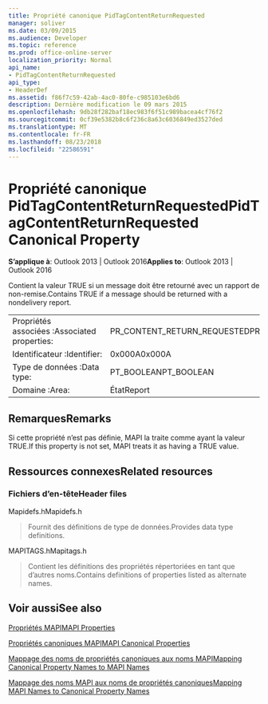 ```yaml
---
title: Propriété canonique PidTagContentReturnRequested
manager: soliver
ms.date: 03/09/2015
ms.audience: Developer
ms.topic: reference
ms.prod: office-online-server
localization_priority: Normal
api_name:
- PidTagContentReturnRequested
api_type:
- HeaderDef
ms.assetid: f86f7c59-42ab-4ac0-80fe-c985103e6bd6
description: Dernière modification le 09 mars 2015
ms.openlocfilehash: 9db28f282baf18ec983f6f51c989bacea4cf76f2
ms.sourcegitcommit: 0cf39e5382b8c6f236c8a63c6036849ed3527ded
ms.translationtype: MT
ms.contentlocale: fr-FR
ms.lasthandoff: 08/23/2018
ms.locfileid: "22586591"
---
```

# <a name="pidtagcontentreturnrequested-canonical-property"></a><span data-ttu-id="57cec-103">Propriété canonique PidTagContentReturnRequested</span><span class="sxs-lookup"><span data-stu-id="57cec-103">PidTagContentReturnRequested Canonical Property</span></span>

  
  
<span data-ttu-id="57cec-104">**S’applique à**: Outlook 2013 | Outlook 2016</span><span class="sxs-lookup"><span data-stu-id="57cec-104">**Applies to**: Outlook 2013 | Outlook 2016</span></span> 
  
<span data-ttu-id="57cec-105">Contient la valeur TRUE si un message doit être retourné avec un rapport de non-remise.</span><span class="sxs-lookup"><span data-stu-id="57cec-105">Contains TRUE if a message should be returned with a nondelivery report.</span></span> 
  
|||
|:-----|:-----|
|<span data-ttu-id="57cec-106">Propriétés associées :</span><span class="sxs-lookup"><span data-stu-id="57cec-106">Associated properties:</span></span>  <br/> |<span data-ttu-id="57cec-107">PR_CONTENT_RETURN_REQUESTED</span><span class="sxs-lookup"><span data-stu-id="57cec-107">PR_CONTENT_RETURN_REQUESTED</span></span>  <br/> |
|<span data-ttu-id="57cec-108">Identificateur :</span><span class="sxs-lookup"><span data-stu-id="57cec-108">Identifier:</span></span>  <br/> |<span data-ttu-id="57cec-109">0x000A</span><span class="sxs-lookup"><span data-stu-id="57cec-109">0x000A</span></span>  <br/> |
|<span data-ttu-id="57cec-110">Type de données :</span><span class="sxs-lookup"><span data-stu-id="57cec-110">Data type:</span></span>  <br/> |<span data-ttu-id="57cec-111">PT_BOOLEAN</span><span class="sxs-lookup"><span data-stu-id="57cec-111">PT_BOOLEAN</span></span>  <br/> |
|<span data-ttu-id="57cec-112">Domaine :</span><span class="sxs-lookup"><span data-stu-id="57cec-112">Area:</span></span>  <br/> |<span data-ttu-id="57cec-113">État</span><span class="sxs-lookup"><span data-stu-id="57cec-113">Report</span></span>  <br/> |
   
## <a name="remarks"></a><span data-ttu-id="57cec-114">Remarques</span><span class="sxs-lookup"><span data-stu-id="57cec-114">Remarks</span></span>

<span data-ttu-id="57cec-115">Si cette propriété n’est pas définie, MAPI la traite comme ayant la valeur TRUE.</span><span class="sxs-lookup"><span data-stu-id="57cec-115">If this property is not set, MAPI treats it as having a TRUE value.</span></span> 
  
## <a name="related-resources"></a><span data-ttu-id="57cec-116">Ressources connexes</span><span class="sxs-lookup"><span data-stu-id="57cec-116">Related resources</span></span>

### <a name="header-files"></a><span data-ttu-id="57cec-117">Fichiers d’en-tête</span><span class="sxs-lookup"><span data-stu-id="57cec-117">Header files</span></span>

<span data-ttu-id="57cec-118">Mapidefs.h</span><span class="sxs-lookup"><span data-stu-id="57cec-118">Mapidefs.h</span></span>
  
> <span data-ttu-id="57cec-119">Fournit des définitions de type de données.</span><span class="sxs-lookup"><span data-stu-id="57cec-119">Provides data type definitions.</span></span>
    
<span data-ttu-id="57cec-120">MAPITAGS.h</span><span class="sxs-lookup"><span data-stu-id="57cec-120">Mapitags.h</span></span>
  
> <span data-ttu-id="57cec-121">Contient les définitions des propriétés répertoriées en tant que d’autres noms.</span><span class="sxs-lookup"><span data-stu-id="57cec-121">Contains definitions of properties listed as alternate names.</span></span>
    
## <a name="see-also"></a><span data-ttu-id="57cec-122">Voir aussi</span><span class="sxs-lookup"><span data-stu-id="57cec-122">See also</span></span>



[<span data-ttu-id="57cec-123">Propriétés MAPI</span><span class="sxs-lookup"><span data-stu-id="57cec-123">MAPI Properties</span></span>](mapi-properties.md)
  
[<span data-ttu-id="57cec-124">Propriétés canoniques MAPI</span><span class="sxs-lookup"><span data-stu-id="57cec-124">MAPI Canonical Properties</span></span>](mapi-canonical-properties.md)
  
[<span data-ttu-id="57cec-125">Mappage des noms de propriétés canoniques aux noms MAPI</span><span class="sxs-lookup"><span data-stu-id="57cec-125">Mapping Canonical Property Names to MAPI Names</span></span>](mapping-canonical-property-names-to-mapi-names.md)
  
[<span data-ttu-id="57cec-126">Mappage des noms MAPI aux noms de propriétés canoniques</span><span class="sxs-lookup"><span data-stu-id="57cec-126">Mapping MAPI Names to Canonical Property Names</span></span>](mapping-mapi-names-to-canonical-property-names.md)

